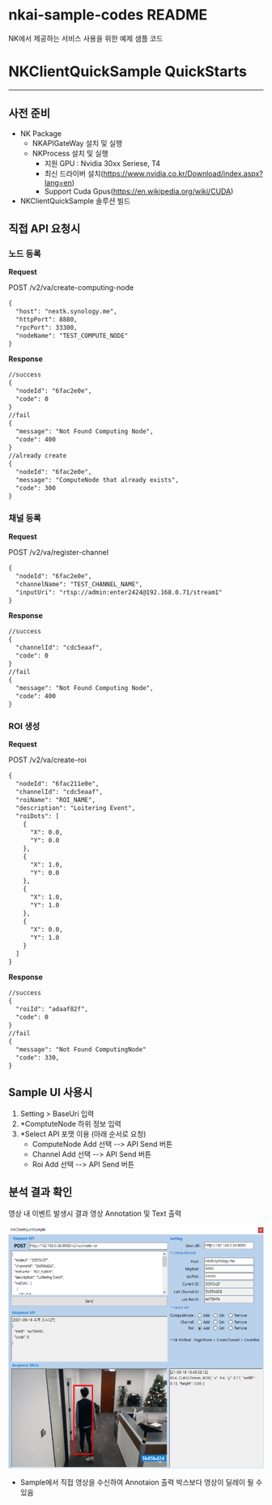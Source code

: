 # **nkai-sample-codes README**
NK에서 제공하는 서비스 사용을 위한 예제 샘플 코드

# **NKClientQuickSample QuickStarts**
***
## **사전 준비**
* NK Package
  - NKAPIGateWay 설치 및 실행
  - NKProcess 설치 및 실행
    - 지원 GPU : Nvidia 30xx Seriese, T4
    - 최신 드라이버 설치(https://www.nvidia.co.kr/Download/index.aspx?lang=en)
    - Support Cuda Gpus(https://en.wikipedia.org/wiki/CUDA)
* NKClientQuickSample 솔루션 빌드
## **직접 API 요청시**
### **노드 등록**
**Request**

POST /v2/va/create-computing-node
```
{
  "host": "nextk.synology.me",
  "httpPort": 8880,
  "rpcPort": 33300,
  "nodeName": "TEST_COMPUTE_NODE"
}
```
**Response**
```
//success
{
  "nodeId": "6fac2e0e",
  "code": 0
}
//fail
{
  "message": "Not Found Computing Node",
  "code": 400
}
//already create
{
  "nodeId": "6fac2e0e",
  "message": "ComputeNode that already exists",
  "code": 300
}
```
### **채널 등록**
**Request**

POST /v2/va/register-channel
```
{
  "nodeId": "6fac2e0e",
  "channelName": "TEST_CHANNEL_NAME",
  "inputUri": "rtsp://admin:enter2424@192.168.0.71/stream1"
}
```
**Response**
```
//success
{
  "channelId": "cdc5eaaf",
  "code": 0
}
//fail
{
  "message": "Not Found Computing Node",
  "code": 400
}
```
### **ROI 생성**
**Request**

POST /v2/va/create-roi
```
{
  "nodeId": "6fac211e0e",
  "channelId": "cdc5eaaf",
  "roiName": "ROI_NAME",
  "description": "Loitering Event",
  "roiDots": [
    {
      "X": 0.0,
      "Y": 0.0
    },
    {
      "X": 1.0,
      "Y": 0.0
    },
    {
      "X": 1.0,
      "Y": 1.0
    },
    {
      "X": 0.0,
      "Y": 1.0
    }
  ]
}
```
**Response**
```
//success
{
  "roiId": "adaaf82f",
  "code": 0
}
//fail
{
  "message": "Not Found ComputingNode"
  "code": 330,
}
```
<!-- ### 비디오 분석 시작-->

## **Sample UI 사용시**
1) Setting > BaseUri 입력
2) *ComptuteNode 하위 정보 입력
3) *Select API 포맷 이용 (아래 순서로 요청)
   - ComputeNode Add 선택 -->  API Send 버튼
   - Channel Add 선택 --> API Send 버튼
   - Roi Add 선택 --> API Send 버튼

## **분석 결과 확인**
영상 내 이벤트 발생시 결과 영상 Annotation 및 Text 출력

<img src="doc/metadata.png" width="640px" height="480px" title="검출 이벤트 결과" alt="metaImage"></img><br/>


* Sample에서 직접 영상을 수신하여 Annotaion 출력 박스보다 영상이 딜레이 될 수 있음
